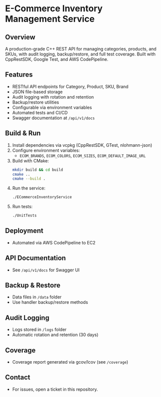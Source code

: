 # E-Commerce Inventory Management Service

## Overview
A production-grade C++ REST API for managing categories, products, and SKUs, with audit logging, backup/restore, and full test coverage. Built with CppRestSDK, Google Test, and AWS CodePipeline.

## Features
- RESTful API endpoints for Category, Product, SKU, Brand
- JSON file-based storage
- Audit logging with rotation and retention
- Backup/restore utilities
- Configurable via environment variables
- Automated tests and CI/CD
- Swagger documentation at `/api/v1/docs`

## Build & Run
1. Install dependencies via vcpkg (CppRestSDK, GTest, nlohmann-json)
2. Configure environment variables:
   - `ECOM_BRANDS`, `ECOM_COLORS`, `ECOM_SIZES`, `ECOM_DEFAULT_IMAGE_URL`
3. Build with CMake:
   ```sh
   mkdir build && cd build
   cmake ..
   cmake --build .
   ```
4. Run the service:
   ```sh
   ./ECommerceInventoryService
   ```
5. Run tests:
   ```sh
   ./UnitTests
   ```

## Deployment
- Automated via AWS CodePipeline to EC2

## API Documentation
- See `/api/v1/docs` for Swagger UI

## Backup & Restore
- Data files in `/data` folder
- Use handler backup/restore methods

## Audit Logging
- Logs stored in `/logs` folder
- Automatic rotation and retention (30 days)

## Coverage
- Coverage report generated via gcov/lcov (see `/coverage`)

## Contact
- For issues, open a ticket in this repository.
